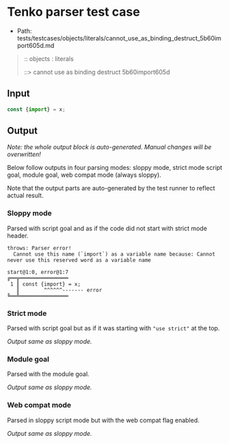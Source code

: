 # Tenko parser test case

- Path: tests/testcases/objects/literals/cannot_use_as_binding_destruct_5b60import605d.md

> :: objects : literals
>
> ::> cannot use as binding destruct 5b60import605d

## Input

`````js
const {import} = x;
`````

## Output

_Note: the whole output block is auto-generated. Manual changes will be overwritten!_

Below follow outputs in four parsing modes: sloppy mode, strict mode script goal, module goal, web compat mode (always sloppy).

Note that the output parts are auto-generated by the test runner to reflect actual result.

### Sloppy mode

Parsed with script goal and as if the code did not start with strict mode header.

`````
throws: Parser error!
  Cannot use this name (`import`) as a variable name because: Cannot never use this reserved word as a variable name

start@1:0, error@1:7
╔══╦════════════════
 1 ║ const {import} = x;
   ║        ^^^^^^------- error
╚══╩════════════════

`````

### Strict mode

Parsed with script goal but as if it was starting with `"use strict"` at the top.

_Output same as sloppy mode._

### Module goal

Parsed with the module goal.

_Output same as sloppy mode._

### Web compat mode

Parsed in sloppy script mode but with the web compat flag enabled.

_Output same as sloppy mode._
